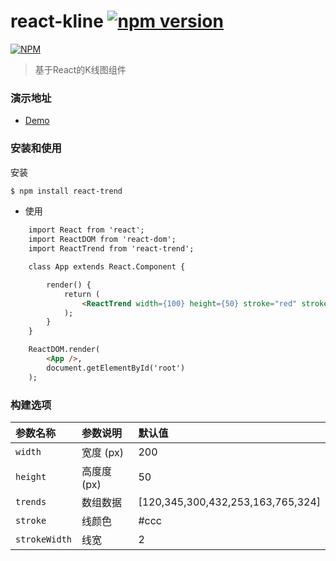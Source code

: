 # react-kline     [![npm version](https://badge.fury.io/js/react-trend.svg)](https://badge.fury.io/js/react-trend)

[![NPM](https://nodei.co/npm/react-trend.png)](https://www.npmjs.com/package/react-trend)

> 基于React的K线图组件

### 演示地址

* [Demo](https://lindakai2016.github.io/react-trend/index.html)

### 安装和使用

安装

```bash
$ npm install react-trend
```

* 使用

```html
    import React from 'react';
    import ReactDOM from 'react-dom';
    import ReactTrend from 'react-trend';

    class App extends React.Component {

        render() {
            return (
            	<ReactTrend width={100} height={50} stroke="red" strokeWidth={1}/>
            );
        }
    }

    ReactDOM.render(
        <App />,
        document.getElementById('root')
    );
```

### 构建选项

| 参数名称  | 参数说明         |  默认值
|:---------|:-----------------|:------------
|`width`   | 宽度 (px)         | 200
|`height` | 高度度 (px) | 50
|`trends` | 数组数据 |  [120,345,300,432,253,163,765,324]
|`stroke` | 线颜色 | #ccc
|`strokeWidth`  | 线宽 | 2